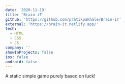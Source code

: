 ```yaml
---
date: '2020-11-19'
title: 'Brain iT'
github: 'https://github.com/pratikpakhale/Brain-iT'
external: 'https://brain-it.netlify.app/'
tech:
  - HTML
  - CSS
  - JS
company: ''
showInProjects: false
ios: false
android: false
---
```


A static simple game purely based on luck! 